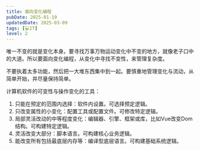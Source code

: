 ```yaml
---
title: 面向变化编程
pubDate: 2025-01-19
updatedDate: 2025-03-09
tags: [💻IT]
level: 2
---
```


唯一不变的就是变化本身。要寻找万事万物运动变化中不变的地方，就像老子口中的大道。所以要面向变化编程，从变化中寻找不变性，来管理复杂度。

不要执着太多功能，然后把一大堆东西集中到一起。要慎重地管理变化与流动，从简单开始，并尽量保持简单。

计算机软件的可变性与操作变化的工具：

1. 只能在预定的范围内选择：软件内设置。可选择预定逻辑。
2. 只改变属性的小变化：配置工具或配置文件。可修改特定逻辑。
3. 局部灵活改动的中等程度变化：编辑器、引擎、框架或库，比如Vue改变Dom结构。可构建特定逻辑。
4. 灵活改变大部分：脚本语言。可构建核心业务逻辑。
5. 能改变所有包括最底层内存等：编译型底层语言。可构建基础系统逻辑。
